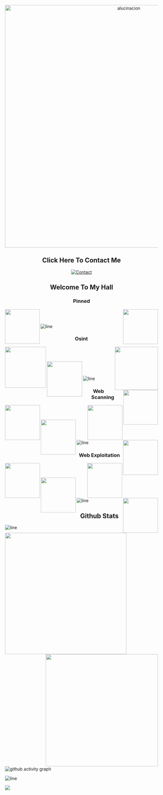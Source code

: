                                                                                                             
<div align="center">                            
  <img       
    src="https://i.pinimg.com/originals/a5/43/0d/a5430d131e591c8ac612d13e7b9556f8.gif" 
    width="800"  
    alt="alucinacion" 
  />
</div>

<div width="100%" align="center">
<h2 align="center"> Click Here To Contact Me </h2>

<div align=center>

[![Contact](https://media.discordapp.net/attachments/1209752963988463666/1377041717206716516/image.png?ex=68401749&is=683ec5c9&hm=3556e2c0305f7b19bd85fb2683350ac2f40024c72e44dedc8d63349c3b253bc7&=&format=webp&quality=lossless)
](https://t.me/uhmako)

</div>

<h2 align="center"> Welcome To My Hall </h2>
  
</div>

<div width="100%" align="center">
  
  <h3 align="center"> Pinned </h3>

 <a align="right" href="https://github.com/alucinacion/DDoS" title="DDoS"><img align="right" height="115" src="https://github-readme-stats.anuraghazra1.vercel.app/api/pin/?username=alucinacion&repo=DDoS&theme=highcontrast"></a>
  
<a align="left" href="https://github.com/alucinacion/proxys4yall" title="Proxys"><img align="left" height="114" src="https://github-readme-stats.anuraghazra1.vercel.app/api/pin/?username=alucinacion&repo=proxys4yall&theme=highcontrast"></a>


<br><br>
</div>

![line](https://github.com/beigeworm/beigeworm/assets/93350544/b88e1150-9cff-411f-877d-84bad395619f)

<div width="100%" align="center">
  
  <h3 align="center"> Osint </h3>
  
  <a align="left" href="https://github.com/p1ngul1n0/Blackbird" title="Blackbird"><img align="left" height="135" src="https://github-readme-stats.anuraghazra1.vercel.app/api/pin/?username=p1ngul1n0&repo=Blackbird&theme=highcontrast"></a>

  <a align="right" href="https://github.com/twintproject/Twint" title="Twint"><img align="right" height="142" src="https://github-readme-stats.anuraghazra1.vercel.app/api/pin/?username=twintproject&repo=Twint&theme=highcontrast"></a>
  
<br><br>
  
  <a align="left" href="https://github.com/laramies/Metagoofil" title="Metagoofil"><img align="left" height="116" src="https://github-readme-stats.anuraghazra1.vercel.app/api/pin/?username=laramies&repo=Metagoofil&theme=highcontrast"></a>

  <a align="right" href="https://github.com/sundowndev/PhoneInfoga" title="PhoneInfoga"><img align="right" height="114" src="https://github-readme-stats.anuraghazra1.vercel.app/api/pin/?username=sundowndev&repo=PhoneInfoga&theme=highcontrast"></a>
  
<br><br>
  
</div>
<div>
  
![line](https://github.com/beigeworm/beigeworm/assets/93350544/b88e1150-9cff-411f-877d-84bad395619f)
</div>

<div width="100%" align="center">
<h3 align="center"> Web Scanning </h3>

 <a align="left" href="https://github.com/RustScan/RustScan" title="RustScan"><img align="left" height="115" src="https://github-readme-stats.anuraghazra1.vercel.app/api/pin/?username=RustScan&repo=RustScan&theme=highcontrast"></a>

  <a align="right" href="https://github.com/maurosoria/Dirsearch" title="Dirsearch"><img align="right" height="115" src="https://github-readme-stats.anuraghazra1.vercel.app/api/pin/?username=maurosoria&repo=Dirsearch&theme=highcontrast"></a>
  
<br><br>
  
  <a align="left" href="https://github.com/s0md3v/XSStrike" title="XSStrike"><img align="left" height="115" src="https://github-readme-stats.anuraghazra1.vercel.app/api/pin/?username=s0md3v&repo=XSStrike&theme=highcontrast"></a>

  <a align="right" href="https://github.com/coffinxp/loxs" title="loxs"><img align="right" height="115" src="https://github-readme-stats.anuraghazra1.vercel.app/api/pin/?username=coffinxp&repo=loxs&theme=highcontrast"></a>
  
<br><br>
  
</div>
<div>
  
![line](https://github.com/beigeworm/beigeworm/assets/93350544/b88e1150-9cff-411f-877d-84bad395619f)
</div>
  
</div>

<div width="100%" align="center">
<h3 align="center"> Web Exploitation </h3>

<a align="left" href="https://github.com/sqlmapproject/sqlmap" title="SQLmap">
    <img align="left" height="115" src="https://github-readme-stats.anuraghazra1.vercel.app/api/pin/?username=sqlmapproject&repo=sqlmap&theme=highcontrast">
  </a>
  <a align="right" href="https://github.com/byt3bl33d3r/CrackMapExec" title="CrackMapExec">
    <img align="right" height="115" src="https://github-readme-stats.anuraghazra1.vercel.app/api/pin/?username=byt3bl33d3r&repo=CrackMapExec&theme=highcontrast">
  </a>
  
  <br><br>
  
  <a align="left" href="https://github.com/rapid7/metasploit-framework" title="Metasploit Framework">
    <img align="left" height="115" src="https://github-readme-stats.anuraghazra1.vercel.app/api/pin/?username=rapid7&repo=metasploit-framework&theme=highcontrast">
  </a>
  <a align="right" href="https://github.com/commixproject/commix" title="Commix">
    <img align="right" height="115" src="https://github-readme-stats.anuraghazra1.vercel.app/api/pin/?username=commixproject&repo=commix&theme=highcontrast">
  </a>
  
  <br><br>
  
</div>
<div>
</div>

![line](https://github.com/beigeworm/beigeworm/assets/93350544/b88e1150-9cff-411f-877d-84bad395619f)

<h2 align="center"> Github Stats </h2>

<div align=center>
<a href="https://github.com/anuraghazra/github-readme-stats" title="Go to Source">
      <img align="left" width=400 src="https://github-readme-streak-stats.herokuapp.com/?user=alucinacion&theme=highcontrast" />
    </a>
<a href="https://github.com/denvercoder1/github-readme-streak-stats" title="Go to Source">
      <img align="right" width=370 src="https://github-readme-stats.vercel.app/api?username=alucinacion&theme=highcontrast" />
    </a>
</div>

![line](https://github.com/beigeworm/beigeworm/assets/93350544/b88e1150-9cff-411f-877d-84bad395619f)

![github activity graph](https://github-readme-activity-graph.vercel.app/graph?username=alucinacion&theme=high-contrast)

![line](https://github.com/beigeworm/beigeworm/assets/93350544/b88e1150-9cff-411f-877d-84bad395619f)

<img src="https://is.gd/ljkabnwdiuj">
